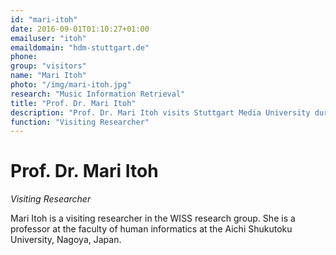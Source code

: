 ```yaml
---
id: "mari-itoh"
date: 2016-09-01T01:10:27+01:00
emailuser: "itoh"
emaildomain: "hdm-stuttgart.de"
phone:
group: "visitors"
name: "Mari Itoh"
photo: "/img/mari-itoh.jpg"
research: "Music Information Retrieval"
title: "Prof. Dr. Mari Itoh"
description: "Prof. Dr. Mari Itoh visits Stuttgart Media University during WS 2016/2017."
function: "Visiting Researcher"
---
```


# Prof. Dr. Mari Itoh

*Visiting Researcher*

Mari Itoh is a visiting researcher in the WISS research group. She is a professor at the faculty of human informatics at the Aichi Shukutoku University, Nagoya, Japan.

